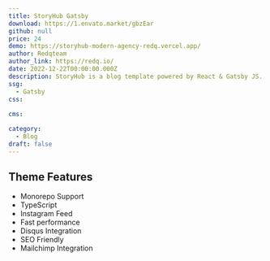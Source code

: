 ```yaml
---
title: StoryHub Gatsby
download: https://1.envato.market/gbzEar
github: null
price: 24
demo: https://storyhub-modern-agency-redq.vercel.app/
author: Redqteam 
author_link: https://redq.io/
date: 2022-12-22T00:00:00.000Z
description: StoryHub is a blog template powered by React & Gatsby JS. It’s completely functional static blog template. It’s very fast, optimized for quick render.
ssg:
  - Gatsby
css:
  
cms:

category:
  - Blog
draft: false
---
```


## Theme Features

- Monorepo Support
- TypeScript
- Instagram Feed
- Fast performance
- Disqus Integration
- SEO Friendly
- Mailchimp Integration
